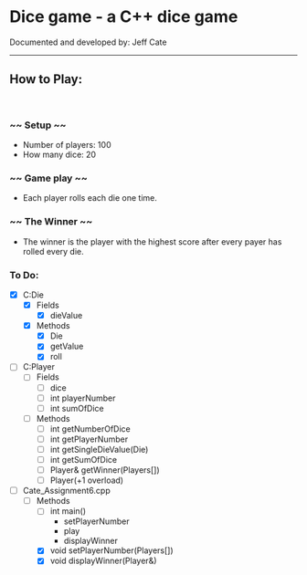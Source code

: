 # Dice game - a C++ dice game

Documented and developed by: Jeff Cate

<hr />

## How to Play:   

<br />

### ~~ Setup ~~
* Number of players: 100
* How many dice: 20

### ~~ Game play ~~
* Each player rolls each die one time.

### ~~ The Winner ~~
* The winner is the player with the highest score after every payer has rolled every die.

### To Do:
- [x] C:Die
    - [x] Fields
        - [x] dieValue
    - [x] Methods
        - [x] Die
        - [x] getValue
        - [x] roll

- [ ] C:Player
    - [ ] Fields
        - [ ] dice
        - [ ] int playerNumber
        - [ ] int sumOfDice
    - [ ] Methods
        - [ ] int getNumberOfDice
        - [ ] int getPlayerNumber
        - [ ] int getSingleDieValue(Die)
        - [ ] int getSumOfDice
        - [ ] Player& getWinner(Players[])
        - [ ] Player(+1 overload)

- [ ] Cate_Assignment6.cpp
    - [ ] Methods
        - [ ] int main()
            - setPlayerNumber
            - play
            - displayWinner
        - [x] void setPlayerNumber(Players[])
        - [x] void displayWinner(Player&)
